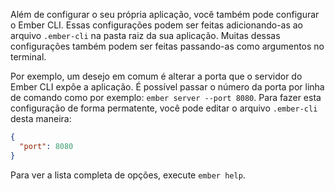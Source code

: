 Além de configurar o seu própria aplicação, você também pode configurar o Ember CLI. Essas configurações podem ser feitas adicionando-as ao arquivo `.ember-cli` na pasta raiz da sua aplicação. Muitas dessas configurações também podem ser feitas passando-as como argumentos no terminal.

Por exemplo, um desejo em comum é alterar a porta que o servidor do Ember CLI expõe a aplicação. É possível passar o número da porta por linha de comando como por exemplo: `ember server --port 8080`. Para fazer esta configuração de forma permatente, você pode editar o arquivo `.ember-cli` desta maneira:

```json
{
  "port": 8080
}
```

Para ver a lista completa de opções, execute `ember help`.
